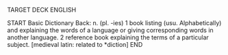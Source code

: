 TARGET DECK
ENGLISH

START
Basic
Dictionary
Back: n. (pl. -ies) 1 book listing (usu. Alphabetically) and explaining the words of a language or giving corresponding words in another language. 2 reference book explaining the terms of a particular subject. [medieval latin: related to *diction]
END

